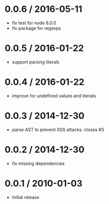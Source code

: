 
0.0.6 / 2016-05-11
==================

  * fix test for node 6.0.0
  * fix package for regexps

0.0.5 / 2016-01-22
==================

  * support parsing literals

0.0.4 / 2016-01-22
==================

  * improve for undefined values and literals

0.0.3 / 2014-12-30
==================

  * parse AST to prevent XSS attacks. closes #3

0.0.2 / 2014-12-30
==================

  * fix missing dependencies

0.0.1 / 2010-01-03
==================

  * Initial release
